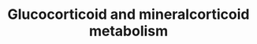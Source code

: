 ---
annotations:
- type: Pathway Ontology
  value: C21-steroid hormone biosynthetic pathway
authors:
- Mkutmon
- MaintBot
- DeSl
- Eweitz
description: Pathway should be updated after [https://www.wikipathways.org/index.php/Pathway:WP237
  Human version] is curated.
last-edited: 2021-05-28
organisms:
- Bos taurus
redirect_from:
- /index.php/Pathway:WP3175
- /instance/WP3175
schema-jsonld:
- '@context': https://schema.org/
  '@id': https://wikipathways.github.io/pathways/WP3175.html
  '@type': Dataset
  creator:
    '@type': Organization
    name: WikiPathways
  description: Pathway should be updated after [https://www.wikipathways.org/index.php/Pathway:WP237
    Human version] is curated.
  keywords:
  - 11-Deoxycorticosterone
  - 20b-Hydroxysteroid Dh
  - 18-Hydroxycorticosterone
  - CYP11A1
  - 3a-Hydroxysteroid Dh
  - 17-OH-progesterone
  - CYP11B2
  - Cortisol
  - HSD11B2
  - CYP21A2
  - 3-Oxo-5b-Steroid Dh
  - 3B-OH-delta-Steroid Dh
  - Cholesterol Biosynthesis
  - (R)20-hydroxysteroid Dh
  - Pregnenolone
  - Corticosterone
  - Progesterone
  - CYP17A1
  - Corticosterone 18-Monooxy
  - HSD11B1
  - Aldosterone
  - Pregnanediol
  - Cortisone beta-reductase
  - HSD3B
  - Androgen Synthesis and Metabolism
  - Cholesterol
  - Cortisone
  - 17a-OH-pregnenolone
  - Steroid Hormone Signaling
  - Cortolone
  license: CC0
  name: Glucocorticoid and mineralcorticoid metabolism
seo: CreativeWork
title: Glucocorticoid and mineralcorticoid metabolism
wpid: WP3175
---